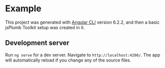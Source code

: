 # Example

This project was generated with [Angular CLI](https://github.com/angular/angular-cli) version 6.2.2, and then
a basic jsPlumb Toolkit setup was created in it.  

## Development server

Run `ng serve` for a dev server. Navigate to `http://localhost:4200/`. The app will automatically reload if you change any of the source files.

